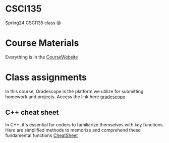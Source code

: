 # CSCI135 
Spring24 CSCI135 class 😢

# Course Materials
Everything is in the [CourseWebsite][googlelink]

[link]: https://tong-yee.github.io/135/2023_fall.html

# Class assignments 

In this course, Gradescope is the platform we utilize for submitting homework and projects. Access the link here [gradescope][googlelink]

[googlelink]: https://www.gradescope.com/courses/703829

## C++ cheat sheet

In C++, it's essential for coders to familiarize themselves with key functions. Here are simplified methods to memorize and comprehend these fundamental functions [CheatSheet][link]

[link]: https://maryash.github.io/135/slides/CheatSheet.pdf






